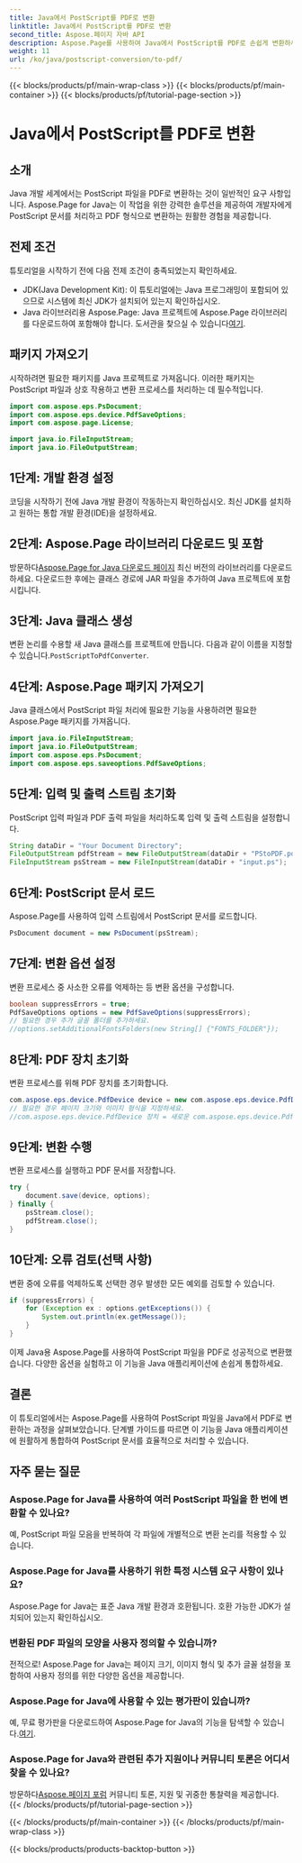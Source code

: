 ```yaml
---
title: Java에서 PostScript를 PDF로 변환
linktitle: Java에서 PostScript를 PDF로 변환
second_title: Aspose.페이지 자바 API
description: Aspose.Page를 사용하여 Java에서 PostScript를 PDF로 손쉽게 변환하세요. 원활한 통합을 위한 단계별 가이드를 따르세요. 지금 Aspose.Page를 다운로드하세요!
weight: 11
url: /ko/java/postscript-conversion/to-pdf/
---
```


{{< blocks/products/pf/main-wrap-class >}}
{{< blocks/products/pf/main-container >}}
{{< blocks/products/pf/tutorial-page-section >}}

# Java에서 PostScript를 PDF로 변환

## 소개
Java 개발 세계에서는 PostScript 파일을 PDF로 변환하는 것이 일반적인 요구 사항입니다. Aspose.Page for Java는 이 작업을 위한 강력한 솔루션을 제공하여 개발자에게 PostScript 문서를 처리하고 PDF 형식으로 변환하는 원활한 경험을 제공합니다.
## 전제 조건
튜토리얼을 시작하기 전에 다음 전제 조건이 충족되었는지 확인하세요.
- JDK(Java Development Kit): 이 튜토리얼에는 Java 프로그래밍이 포함되어 있으므로 시스템에 최신 JDK가 설치되어 있는지 확인하십시오.
-  Java 라이브러리용 Aspose.Page: Java 프로젝트에 Aspose.Page 라이브러리를 다운로드하여 포함해야 합니다. 도서관을 찾으실 수 있습니다[여기](https://releases.aspose.com/page/java/).
## 패키지 가져오기
시작하려면 필요한 패키지를 Java 프로젝트로 가져옵니다. 이러한 패키지는 PostScript 파일과 상호 작용하고 변환 프로세스를 처리하는 데 필수적입니다.
```java
import com.aspose.eps.PsDocument;
import com.aspose.eps.device.PdfSaveOptions;
import com.aspose.page.License;

import java.io.FileInputStream;
import java.io.FileOutputStream;
```
## 1단계: 개발 환경 설정
코딩을 시작하기 전에 Java 개발 환경이 작동하는지 확인하십시오. 최신 JDK를 설치하고 원하는 통합 개발 환경(IDE)을 설정하세요.
## 2단계: Aspose.Page 라이브러리 다운로드 및 포함
 방문하다[Aspose.Page for Java 다운로드 페이지](https://releases.aspose.com/page/java/) 최신 버전의 라이브러리를 다운로드하세요. 다운로드한 후에는 클래스 경로에 JAR 파일을 추가하여 Java 프로젝트에 포함시킵니다.
## 3단계: Java 클래스 생성
 변환 논리를 수용할 새 Java 클래스를 프로젝트에 만듭니다. 다음과 같이 이름을 지정할 수 있습니다.`PostScriptToPdfConverter`.
## 4단계: Aspose.Page 패키지 가져오기
Java 클래스에서 PostScript 파일 처리에 필요한 기능을 사용하려면 필요한 Aspose.Page 패키지를 가져옵니다.
```java
import java.io.FileInputStream;
import java.io.FileOutputStream;
import com.aspose.eps.PsDocument;
import com.aspose.eps.saveoptions.PdfSaveOptions;
```
## 5단계: 입력 및 출력 스트림 초기화
PostScript 입력 파일과 PDF 출력 파일을 처리하도록 입력 및 출력 스트림을 설정합니다.
```java
String dataDir = "Your Document Directory";
FileOutputStream pdfStream = new FileOutputStream(dataDir + "PStoPDF.pdf");
FileInputStream psStream = new FileInputStream(dataDir + "input.ps");
```
## 6단계: PostScript 문서 로드
Aspose.Page를 사용하여 입력 스트림에서 PostScript 문서를 로드합니다.
```java
PsDocument document = new PsDocument(psStream);
```
## 7단계: 변환 옵션 설정
변환 프로세스 중 사소한 오류를 억제하는 등 변환 옵션을 구성합니다.
```java
boolean suppressErrors = true;
PdfSaveOptions options = new PdfSaveOptions(suppressErrors);
// 필요한 경우 추가 글꼴 폴더를 추가하세요.
//options.setAdditionalFontsFolders(new String[] {"FONTS_FOLDER"});
```
## 8단계: PDF 장치 초기화
변환 프로세스를 위해 PDF 장치를 초기화합니다.
```java
com.aspose.eps.device.PdfDevice device = new com.aspose.eps.device.PdfDevice(pdfStream);
// 필요한 경우 페이지 크기와 이미지 형식을 지정하세요.
//com.aspose.eps.device.PdfDevice 장치 = 새로운 com.aspose.eps.device.PdfDevice(pdfStream, new Dimension(595, 842));
```
## 9단계: 변환 수행
변환 프로세스를 실행하고 PDF 문서를 저장합니다.
```java
try {
    document.save(device, options);
} finally {
    psStream.close();
    pdfStream.close();
}
```
## 10단계: 오류 검토(선택 사항)
변환 중에 오류를 억제하도록 선택한 경우 발생한 모든 예외를 검토할 수 있습니다.
```java
if (suppressErrors) {
    for (Exception ex : options.getExceptions()) {
        System.out.println(ex.getMessage());
    }
}
```
이제 Java용 Aspose.Page를 사용하여 PostScript 파일을 PDF로 성공적으로 변환했습니다. 다양한 옵션을 실험하고 이 기능을 Java 애플리케이션에 손쉽게 통합하세요.
## 결론
이 튜토리얼에서는 Aspose.Page를 사용하여 PostScript 파일을 Java에서 PDF로 변환하는 과정을 살펴보았습니다. 단계별 가이드를 따르면 이 기능을 Java 애플리케이션에 원활하게 통합하여 PostScript 문서를 효율적으로 처리할 수 있습니다.

## 자주 묻는 질문
### Aspose.Page for Java를 사용하여 여러 PostScript 파일을 한 번에 변환할 수 있나요?
예, PostScript 파일 모음을 반복하여 각 파일에 개별적으로 변환 논리를 적용할 수 있습니다.
### Aspose.Page for Java를 사용하기 위한 특정 시스템 요구 사항이 있나요?
Aspose.Page for Java는 표준 Java 개발 환경과 호환됩니다. 호환 가능한 JDK가 설치되어 있는지 확인하십시오.
### 변환된 PDF 파일의 모양을 사용자 정의할 수 있습니까?
전적으로! Aspose.Page for Java는 페이지 크기, 이미지 형식 및 추가 글꼴 설정을 포함하여 사용자 정의를 위한 다양한 옵션을 제공합니다.
### Aspose.Page for Java에 사용할 수 있는 평가판이 있습니까?
 예, 무료 평가판을 다운로드하여 Aspose.Page for Java의 기능을 탐색할 수 있습니다.[여기](https://releases.aspose.com/).
### Aspose.Page for Java와 관련된 추가 지원이나 커뮤니티 토론은 어디서 찾을 수 있나요?
 방문하다[Aspose.페이지 포럼](https://forum.aspose.com/c/page/39) 커뮤니티 토론, 지원 및 귀중한 통찰력을 제공합니다.
{{< /blocks/products/pf/tutorial-page-section >}}

{{< /blocks/products/pf/main-container >}}
{{< /blocks/products/pf/main-wrap-class >}}

{{< blocks/products/products-backtop-button >}}
